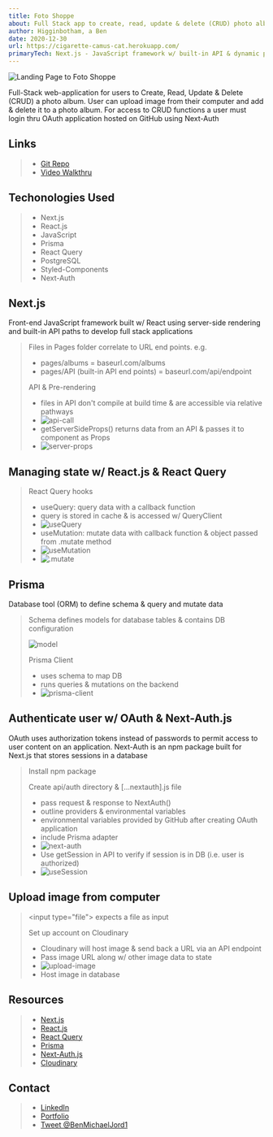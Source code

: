 ```yaml
---
title: Foto Shoppe
about: Full Stack app to create, read, update & delete (CRUD) photo albums
author: Higginbotham, a Ben
date: 2020-12-30
url: https://cigarette-camus-cat.herokuapp.com/
primaryTech: Next.js - JavaScript framework w/ built-in API & dynamic pages| Prisma - ORM to comminicate w/ database (postgreSQL) | React-Query - React tool to manage server-state w/ built-in & custom hooks| Next-Auth - Authentication tech using OAuth & Sessions| Click link for full tech specs & my personal video walkthru of the code!
---
```


![Landing Page to Foto Shoppe](https://i.imgur.com/pmpJTiO.png)

Full-Stack web-application for users to Create, Read, Update & Delete (CRUD) a photo album. User can upload image from their computer and add & delete it to a photo album. For access to CRUD functions a user must login thru OAuth application hosted on GitHub using Next-Auth

## Links

> - [Git Repo](https://github.com/bicycleben88/photo_album)
> - [Video Walkthru](https://www.youtube.com/watch?v=_cJJg8vUk2Y)

## Techonologies Used

> - Next.js
> - React.js
> - JavaScript
> - Prisma
> - React Query
> - PostgreSQL
> - Styled-Components
> - Next-Auth

## Next.js

Front-end JavaScript framework built w/ React using server-side rendering and built-in API paths to develop full stack applications

> Files in Pages folder correlate to URL end points. e.g.
>
> - pages/albums = baseurl.com/albums
> - pages/API (built-in API end points) = baseurl.com/api/endpoint
>
> API & Pre-rendering
>
> - files in API don't compile at build time & are accessible via relative pathways
> - ![api-call](https://i.imgur.com/NndfpFn.png)
> - getServerSideProps() returns data from an API & passes it to component as Props
> - ![server-props](https://i.imgur.com/o4gQvrW.png)

## Managing state w/ React.js & React Query

> React Query hooks
>
> - useQuery: query data with a callback function
> - query is stored in cache & is accessed w/ QueryClient
> - ![useQuery](https://i.imgur.com/qjMIYOv.png)
> - useMutation: mutate data with callback function & object passed from .mutate method
> - ![useMutation](https://i.imgur.com/2zRvyWY.png)
> - ![.mutate](https://i.imgur.com/HZGSLOy.png)

## Prisma

Database tool (ORM) to define schema & query and mutate data

> Schema defines models for database tables & contains DB configuration
>
> ![model](https://i.imgur.com/FXtfFud.png)
>
> Prisma Client
>
> - uses schema to map DB
> - runs queries & mutations on the backend
> - ![prisma-client](https://i.imgur.com/Rj2kUPL.png)

## Authenticate user w/ OAuth & Next-Auth.js

OAuth uses authorization tokens instead of passwords to permit access to user content on an application. Next-Auth is an npm package built for Next.js that stores sessions in a database

> Install npm package
>
> Create api/auth directory & [...nextauth].js file
>
> - pass request & response to NextAuth()
> - outline providers & environmental variables
> - environmental variables provided by GitHub after creating OAuth application
> - include Prisma adapter
> - ![next-auth](https://i.imgur.com/D8F4h1Y.png)
> - Use getSession in API to verify if session is in DB (i.e. user is authorized)
> - ![useSession](https://i.imgur.com/dEtPLUv.png)

## Upload image from computer

> \<input type="file"> expects a file as input
>
> Set up account on Cloudinary
>
> - Cloudinary will host image & send back a URL via an API endpoint
> - Pass image URL along w/ other image data to state
> - ![upload-image](https://i.imgur.com/VQG0GL0.png)
> - Host image in database

## Resources

> - [Next.js](https://nextjs.org/)
> - [React.js](https://reactjs.org/)
> - [React Query](https://react-query.tanstack.com/)
> - [Prisma](https://www.prisma.io/)
> - [Next-Auth.js](https://next-auth.js.org/)
> - [Cloudinary](https://cloudinary.com/)

## Contact

> - [LinkedIn](https://www.linkedin.com/in/benjamin-alt-higginbotham/)
> - [Portfolio](https://my-portfolio.benjamin-higginbotham.vercel.app/)
> - [Tweet @BenMichaelJord1](https://twitter.com/BenMichaelJord1)
